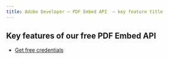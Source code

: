 ```yaml
---
title: Adobe Developer — PDF Embed API  — key feature title
---
```



<SummaryBlock slots="heading, buttons"  background="rgb(31, 42, 73)" buttonPositionRight />

## Key features of our free PDF Embed API 

<!-- - [Get free credentials](/src/pages/gettingstarted.md) -->
- [Get free credentials](https://documentcloud.adobe.com/dc-integration-creation-app-cdn/main.html?api=pdf-embed-api)